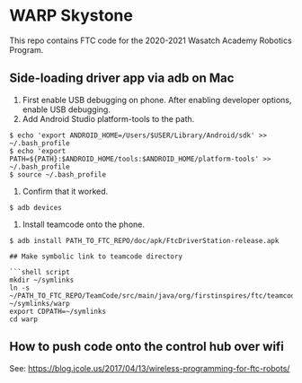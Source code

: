 # WARP Skystone

This repo contains FTC code for the 2020-2021 Wasatch Academy Robotics Program.


## Side-loading driver app via adb on Mac

1. First enable USB debugging on phone. After enabling developer options, enable USB debugging.
1. Add Android Studio platform-tools to the path.
```shell script
$ echo 'export ANDROID_HOME=/Users/$USER/Library/Android/sdk' >> ~/.bash_profile
$ echo 'export PATH=${PATH}:$ANDROID_HOME/tools:$ANDROID_HOME/platform-tools' >> ~/.bash_profile
$ source ~/.bash_profile
```
1. Confirm that it worked.
```shell script
$ adb devices
```
1. Install teamcode onto the phone.
```shell script
$ adb install PATH_TO_FTC_REPO/doc/apk/FtcDriverStation-release.apk

## Make symbolic link to teamcode directory

```shell script
mkdir ~/symlinks
ln -s ~/PATH_TO_FTC_REPO/TeamCode/src/main/java/org/firstinspires/ftc/teamcode/ ~/symlinks/warp
export CDPATH=~/symlinks
cd warp
```

## How to push code onto the control hub over wifi

See: https://blog.jcole.us/2017/04/13/wireless-programming-for-ftc-robots/